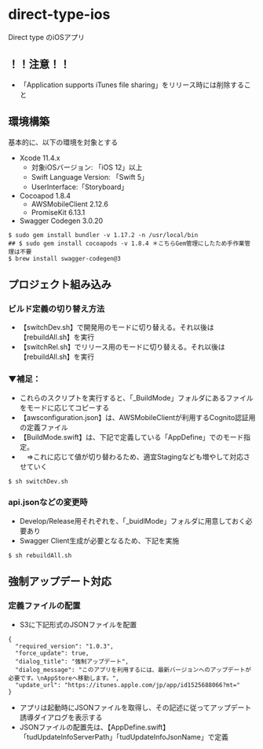 # direct-type-ios
Direct type のiOSアプリ

## ！！注意！！
- 「Application supports iTunes file sharing」をリリース時には削除すること

## 環境構築

基本的に、以下の環境を対象とする

- Xcode 11.4.x
    - 対象iOSバージョン: 「iOS 12」以上
    - Swift Language Version: 「Swift 5」
    - UserInterface:「Storyboard」
- Cocoapod 1.8.4
    - AWSMobileClient 2.12.6
    - PromiseKit 6.13.1
- Swagger Codegen 3.0.20

~~~
$ sudo gem install bundler -v 1.17.2 -n /usr/local/bin
## $ sudo gem install cocoapods -v 1.8.4 ＊こちらGem管理にしたため手作業管理は不要
$ brew install swagger-codegen@3
~~~




## プロジェクト組み込み

### ビルド定義の切り替え方法
- 【switchDev.sh】で開発用のモードに切り替える。それ以後は【rebuildAll.sh】を実行
- 【switchRel.sh】でリリース用のモードに切り替える。それ以後は【rebuildAll.sh】を実行

### ▼補足：
- これらのスクリプトを実行すると、「_BuildMode」フォルダにあるファイルをモードに応じてコピーする
- 【awsconfiguration.json】は、AWSMobileClientが利用するCognito認証用の定義ファイル
- 【BuildMode.swift】は、下記で定義している「AppDefine」でのモード指定。
- 　⇒これに応じて値が切り替わるため、適宜Stagingなども増やして対応させていく

```
$ sh switchDev.sh
```

### api.jsonなどの変更時
- Develop/Release用それぞれを、「_buidlMode」フォルダに用意しておく必要あり
- Swagger Client生成が必要となるため、下記を実施

```
$ sh rebuildAll.sh
```


## 強制アップデート対応

### 定義ファイルの配置
- S3に下記形式のJSONファイルを配置

```
{
  "required_version": "1.0.3",
  "force_update": true,
  "dialog_title": "強制アップデート",
  "dialog_message": "このアプリを利用するには、最新バージョンへのアップデートが必要です。\nAppStoreへ移動します。",
  "update_url": "https://itunes.apple.com/jp/app/id1525688066?mt="
}
```
- アプリは起動時にJSONファイルを取得し、その記述に従ってアップデート誘導ダイアログを表示する
- JSONファイルの配置先は、【AppDefine.swift】「tudUpdateInfoServerPath」「tudUpdateInfoJsonName」で定義




